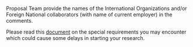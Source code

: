 Proposal Team provide the names of the International Organizations and/or Foreign National collaborators (with name of current employer) in the comments.

Please read this [document](https://www.research.vt.edu/osp/files/special-issues-international-projects.docx) on the special requirements you may encounter which could cause some delays in starting your research.
